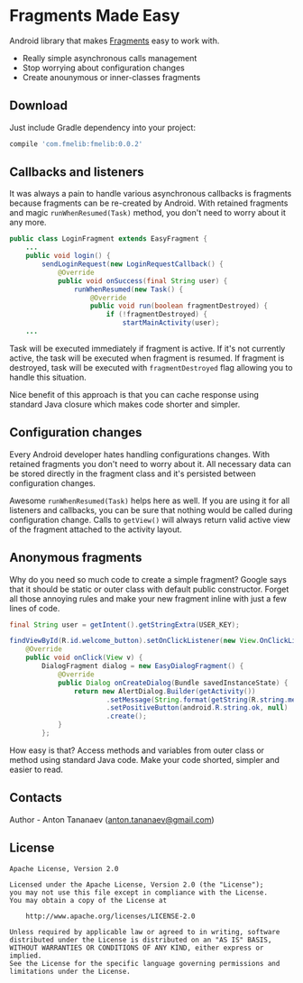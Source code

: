 # Fragments Made Easy

Android library that makes [Fragments](http://developer.android.com/guide/components/fragments.html) easy to work with.
* Really simple asynchronous calls management
* Stop worrying about configuration changes
* Create anounymous or inner-classes fragments

## Download
Just include Gradle dependency into your project:
```groovy
compile 'com.fmelib:fmelib:0.0.2'
```

## Callbacks and listeners

It was always a pain to handle various asynchronous callbacks is fragments because fragments can be re-created by Android. With retained fragments and magic `runWhenResumed(Task)` method, you don't need to worry about it any more.
```java
public class LoginFragment extends EasyFragment {
    ...
    public void login() {
        sendLoginRequest(new LoginRequestCallback() {
            @Override
            public void onSuccess(final String user) {
                runWhenResumed(new Task() {
                    @Override
                    public void run(boolean fragmentDestroyed) {
                        if (!fragmentDestroyed) {
                            startMainActivity(user);
    ...
```
Task will be executed immediately if fragment is active. If it's not currently active, the task will be executed when fragment is resumed. If fragment is destroyed, task will be executed with `fragmentDestroyed` flag allowing you to handle this situation.

Nice benefit of this approach is that you can cache response using standard Java closure which makes code shorter and simpler.

## Configuration changes

Every Android developer hates handling configurations changes. With retained fragments you don't need to worry about it. All necessary data can be stored directly in the fragment class and it's persisted between configuration changes.

Awesome `runWhenResumed(Task)` helps here as well. If you are using it for all listeners and callbacks, you can be sure that nothing would be called during configuration change. Calls to `getView()` will always return valid active view of the fragment attached to the activity layout.

## Anonymous fragments

Why do you need so much code to create a simple fragment? Google says that it should be static or outer class with default public constructor. Forget all those annoying rules and make your new fragment inline with just a few lines of code.
```java
final String user = getIntent().getStringExtra(USER_KEY);

findViewById(R.id.welcome_button).setOnClickListener(new View.OnClickListener() {
    @Override
    public void onClick(View v) {
        DialogFragment dialog = new EasyDialogFragment() {
            @Override
            public Dialog onCreateDialog(Bundle savedInstanceState) {
                return new AlertDialog.Builder(getActivity())
                        .setMessage(String.format(getString(R.string.message), user))
                        .setPositiveButton(android.R.string.ok, null)
                        .create();
            }
        };
```
How easy is that? Access methods and variables from outer class or method using standard Java code. Make your code shorted, simpler and easier to read.

## Contacts

Author - Anton Tananaev ([anton.tananaev@gmail.com](mailto:anton.tananaev@gmail.com))

## License

    Apache License, Version 2.0

    Licensed under the Apache License, Version 2.0 (the "License");
    you may not use this file except in compliance with the License.
    You may obtain a copy of the License at

        http://www.apache.org/licenses/LICENSE-2.0

    Unless required by applicable law or agreed to in writing, software
    distributed under the License is distributed on an "AS IS" BASIS,
    WITHOUT WARRANTIES OR CONDITIONS OF ANY KIND, either express or implied.
    See the License for the specific language governing permissions and
    limitations under the License.
